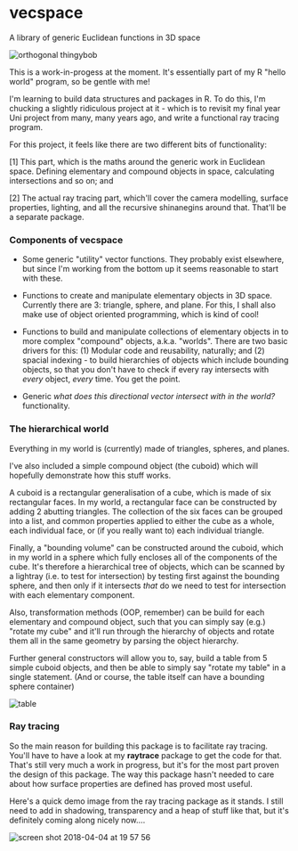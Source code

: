 # vecspace
A library of generic Euclidean functions in 3D space

![orthogonal thingybob](https://user-images.githubusercontent.com/23141865/37862927-18a88094-2f4d-11e8-862d-db58431ddb49.png)

This is a work-in-progess at the moment. It's essentially part of my R "hello world" program, so be gentle with me!

I'm learning to build data structures and packages in R. To do this, I'm chucking a slightly ridiculous project
at it - which is to revisit my final year Uni project from many, many years ago, and write a functional ray tracing
program.

For this project, it feels like there are two different bits of functionality:

[1] This part, which is the maths around the generic work in Euclidean space.
  Defining elementary and compound objects in space, calculating intersections and so on; and

[2] The actual ray tracing part, which'll cover the camera modelling, surface properties, lighting, and all
  the recursive shinanegins around that. That'll be a separate package.
  
### Components of vecspace

* Some generic "utility" vector functions. They probably exist elsewhere, but since I'm working from the bottom up it seems
  reasonable to start with these.
  
* Functions to create and manipulate elementary objects in 3D space. Currently there are 3: triangle, sphere, and plane. For this, I shall
  also make use of object oriented programming, which is kind of cool!

* Functions to build and manipulate collections of elementary objects in to more complex "compound" objects, a.k.a. "worlds".
  There are two basic drivers for this: (1) Modular code and reusability, naturally; and (2) spacial indexing - to build
  hierarchies of objects which include bounding objects, so that you don't have to check if every ray intersects with
  *every* object, *every* time. You get the point.
  
* Generic *what does this directional vector intersect with in the world?* functionality.

### The hierarchical world

Everything in my world is (currently) made of triangles, spheres, and planes.

I've also included a simple compound object (the cuboid) which will hopefully demonstrate how this stuff works.

A cuboid is a rectangular generalisation of a cube, which is made of six rectangular faces. In my world, a rectangular face can
be constructed by adding 2 abutting triangles. The collection of the six faces can be grouped into a list, and common properties
applied to either the cube as a whole, each individual face, or (if you really want to) each individual triangle.

Finally, a "bounding volume" can be constructed around the cuboid, which in my world in a sphere which fully encloses all of
the components of the cube. It's therefore a hierarchical tree of objects, which can be scanned by a lightray (i.e. to test
for intersection) by testing first against the bounding sphere, and then only if it intersects *that* do we need to test for
intersection with each elementary component.

Also, transformation methods (OOP, remember) can be build for each elementary and compound object, such that you can simply say
(e.g.) "rotate my cube" and it'll run through the hierarchy of objects and rotate them all in the same geometry by parsing
the object hierarchy.

Further general constructors will allow you to, say, build a table from 5 simple cuboid objects, and then
be able to simply say "rotate my table" in a single statement. (And or course, the table itself can have a bounding sphere container)

![table](https://user-images.githubusercontent.com/23141865/37863006-9b27cef2-2f4e-11e8-89f9-a4203fde7501.png)

### Ray tracing

So the main reason for building this package is to facilitate ray tracing. You'll have to have a
look at my **raytrace** package to get the code for that. That's still very much a work in progress, 
but it's for the most part proven the design of this package. The way this package hasn't needed to care
about how surface properties are defined has proved most useful.

Here's a quick demo image from the ray tracing package as it stands. I still need to add in shadowing, transparency and
a heap of stuff like that, but it's definitely coming along nicely now....

![screen shot 2018-04-04 at 19 57 56](https://user-images.githubusercontent.com/23141865/38328365-a71f59b2-3842-11e8-9cd9-6f43de52373d.png)
